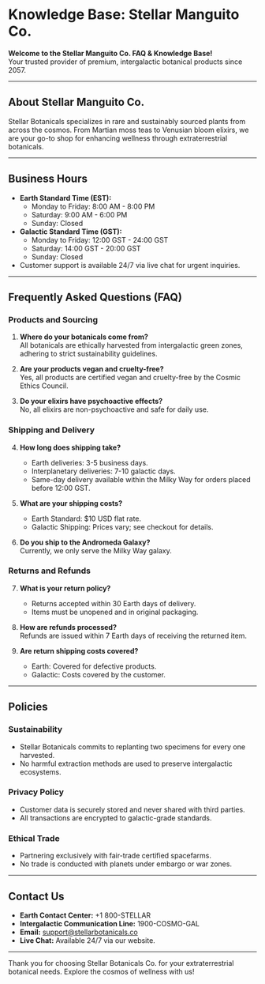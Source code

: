 # Knowledge Base: Stellar Manguito Co.

**Welcome to the Stellar Manguito Co. FAQ & Knowledge Base!**  
Your trusted provider of premium, intergalactic botanical products since 2057.

---

## About Stellar Manguito Co.
Stellar Botanicals specializes in rare and sustainably sourced plants from across the cosmos. From Martian moss teas to Venusian bloom elixirs, we are your go-to shop for enhancing wellness through extraterrestrial botanicals.

---

## Business Hours
- **Earth Standard Time (EST):**
  - Monday to Friday: 8:00 AM - 8:00 PM
  - Saturday: 9:00 AM - 6:00 PM
  - Sunday: Closed
- **Galactic Standard Time (GST):**
  - Monday to Friday: 12:00 GST - 24:00 GST
  - Saturday: 14:00 GST - 20:00 GST
  - Sunday: Closed
- Customer support is available 24/7 via live chat for urgent inquiries.

---

## Frequently Asked Questions (FAQ)

### **Products and Sourcing**
1. **Where do your botanicals come from?**  
   All botanicals are ethically harvested from intergalactic green zones, adhering to strict sustainability guidelines.
   
2. **Are your products vegan and cruelty-free?**  
   Yes, all products are certified vegan and cruelty-free by the Cosmic Ethics Council.

3. **Do your elixirs have psychoactive effects?**  
   No, all elixirs are non-psychoactive and safe for daily use.

### **Shipping and Delivery**
4. **How long does shipping take?**  
   - Earth deliveries: 3-5 business days.  
   - Interplanetary deliveries: 7-10 galactic days.  
   - Same-day delivery available within the Milky Way for orders placed before 12:00 GST.

5. **What are your shipping costs?**  
   - Earth Standard: $10 USD flat rate.  
   - Galactic Shipping: Prices vary; see checkout for details.

6. **Do you ship to the Andromeda Galaxy?**  
   Currently, we only serve the Milky Way galaxy.

### **Returns and Refunds**
7. **What is your return policy?**  
   - Returns accepted within 30 Earth days of delivery.  
   - Items must be unopened and in original packaging.

8. **How are refunds processed?**  
   Refunds are issued within 7 Earth days of receiving the returned item.

9. **Are return shipping costs covered?**  
   - Earth: Covered for defective products.  
   - Galactic: Costs covered by the customer.

---

## Policies
### Sustainability
- Stellar Botanicals commits to replanting two specimens for every one harvested.
- No harmful extraction methods are used to preserve intergalactic ecosystems.

### Privacy Policy
- Customer data is securely stored and never shared with third parties.
- All transactions are encrypted to galactic-grade standards.

### Ethical Trade
- Partnering exclusively with fair-trade certified spacefarms.
- No trade is conducted with planets under embargo or war zones.

---

## Contact Us
- **Earth Contact Center:** +1 800-STELLAR  
- **Intergalactic Communication Line:** 1900-COSMO-GAL  
- **Email:** support@stellarbotanicals.co  
- **Live Chat:** Available 24/7 via our website.

---

Thank you for choosing Stellar Botanicals Co. for your extraterrestrial botanical needs. Explore the cosmos of wellness with us!
